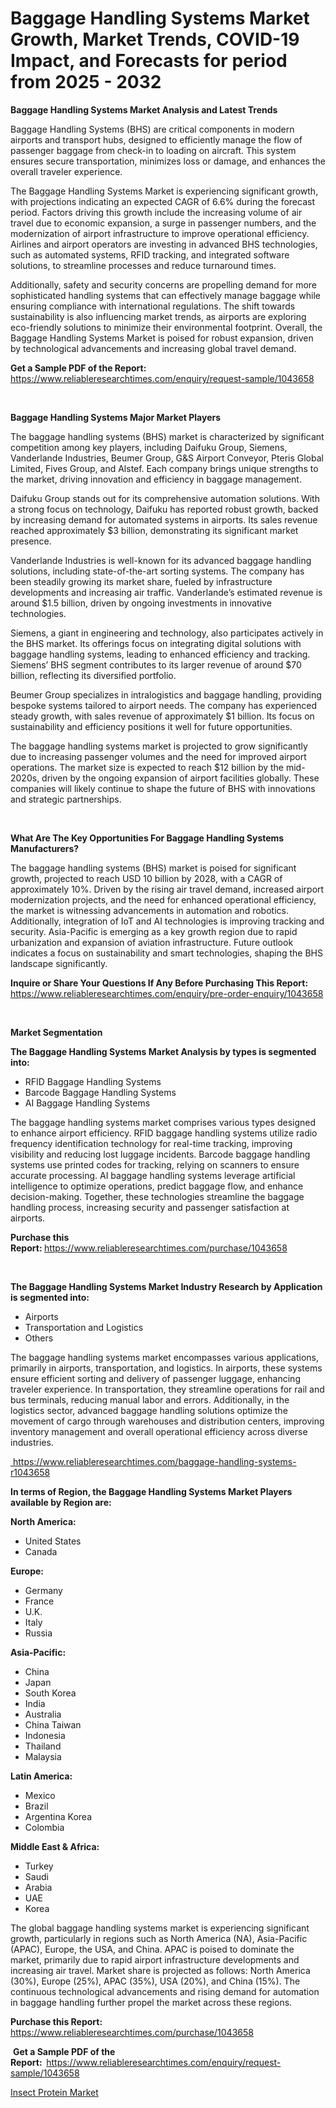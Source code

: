 <p><h1>Baggage Handling Systems Market Growth, Market Trends, COVID-19 Impact, and Forecasts for period from 2025 - 2032</h1></p><p><strong>Baggage Handling Systems Market Analysis and Latest Trends</strong></p>
<p><p>Baggage Handling Systems (BHS) are critical components in modern airports and transport hubs, designed to efficiently manage the flow of passenger baggage from check-in to loading on aircraft. This system ensures secure transportation, minimizes loss or damage, and enhances the overall traveler experience.</p><p>The Baggage Handling Systems Market is experiencing significant growth, with projections indicating an expected CAGR of 6.6% during the forecast period. Factors driving this growth include the increasing volume of air travel due to economic expansion, a surge in passenger numbers, and the modernization of airport infrastructure to improve operational efficiency. Airlines and airport operators are investing in advanced BHS technologies, such as automated systems, RFID tracking, and integrated software solutions, to streamline processes and reduce turnaround times.</p><p>Additionally, safety and security concerns are propelling demand for more sophisticated handling systems that can effectively manage baggage while ensuring compliance with international regulations. The shift towards sustainability is also influencing market trends, as airports are exploring eco-friendly solutions to minimize their environmental footprint. Overall, the Baggage Handling Systems Market is poised for robust expansion, driven by technological advancements and increasing global travel demand.</p></p>
<p><strong>Get a Sample PDF of the Report:&nbsp;</strong> <a href="https://www.reliableresearchtimes.com/enquiry/request-sample/1043658?utm_campaign=2033&utm_medium=2&utm_source=Github&utm_content=ia&utm_term=14022025&utm_id=baggage-handling-systems">https://www.reliableresearchtimes.com/enquiry/request-sample/1043658</a></p>
<p>&nbsp;</p>
<p><strong>Baggage Handling Systems Major Market Players</strong></p>
<p><p>The baggage handling systems (BHS) market is characterized by significant competition among key players, including Daifuku Group, Siemens, Vanderlande Industries, Beumer Group, G&S Airport Conveyor, Pteris Global Limited, Fives Group, and Alstef. Each company brings unique strengths to the market, driving innovation and efficiency in baggage management.</p><p>Daifuku Group stands out for its comprehensive automation solutions. With a strong focus on technology, Daifuku has reported robust growth, backed by increasing demand for automated systems in airports. Its sales revenue reached approximately $3 billion, demonstrating its significant market presence.</p><p>Vanderlande Industries is well-known for its advanced baggage handling solutions, including state-of-the-art sorting systems. The company has been steadily growing its market share, fueled by infrastructure developments and increasing air traffic. Vanderlande’s estimated revenue is around $1.5 billion, driven by ongoing investments in innovative technologies.</p><p>Siemens, a giant in engineering and technology, also participates actively in the BHS market. Its offerings focus on integrating digital solutions with baggage handling systems, leading to enhanced efficiency and tracking. Siemens’ BHS segment contributes to its larger revenue of around $70 billion, reflecting its diversified portfolio.</p><p>Beumer Group specializes in intralogistics and baggage handling, providing bespoke systems tailored to airport needs. The company has experienced steady growth, with sales revenue of approximately $1 billion. Its focus on sustainability and efficiency positions it well for future opportunities.</p><p>The baggage handling systems market is projected to grow significantly due to increasing passenger volumes and the need for improved airport operations. The market size is expected to reach $12 billion by the mid-2020s, driven by the ongoing expansion of airport facilities globally. These companies will likely continue to shape the future of BHS with innovations and strategic partnerships.</p></p>
<p>&nbsp;</p>
<p><strong>What Are The Key Opportunities For Baggage Handling Systems Manufacturers?</strong></p>
<p><p>The baggage handling systems (BHS) market is poised for significant growth, projected to reach USD 10 billion by 2028, with a CAGR of approximately 10%. Driven by the rising air travel demand, increased airport modernization projects, and the need for enhanced operational efficiency, the market is witnessing advancements in automation and robotics. Additionally, integration of IoT and AI technologies is improving tracking and security. Asia-Pacific is emerging as a key growth region due to rapid urbanization and expansion of aviation infrastructure. Future outlook indicates a focus on sustainability and smart technologies, shaping the BHS landscape significantly.</p></p>
<p><strong>Inquire or Share Your Questions If Any Before Purchasing This Report:</strong> <a href="https://www.reliableresearchtimes.com/enquiry/pre-order-enquiry/1043658?utm_campaign=2033&utm_medium=2&utm_source=Github&utm_content=ia&utm_term=14022025&utm_id=baggage-handling-systems">https://www.reliableresearchtimes.com/enquiry/pre-order-enquiry/1043658</a></p>
<p>&nbsp;</p>
<p><strong>Market Segmentation</strong></p>
<p><strong>The Baggage Handling Systems Market Analysis by types is segmented into:</strong></p>
<p><ul><li>RFID Baggage Handling Systems</li><li>Barcode Baggage Handling Systems</li><li>AI Baggage Handling Systems</li></ul></p>
<p><p>The baggage handling systems market comprises various types designed to enhance airport efficiency. RFID baggage handling systems utilize radio frequency identification technology for real-time tracking, improving visibility and reducing lost luggage incidents. Barcode baggage handling systems use printed codes for tracking, relying on scanners to ensure accurate processing. AI baggage handling systems leverage artificial intelligence to optimize operations, predict baggage flow, and enhance decision-making. Together, these technologies streamline the baggage handling process, increasing security and passenger satisfaction at airports.</p></p>
<p><strong>Purchase this Report:&nbsp;</strong><a href="https://www.reliableresearchtimes.com/purchase/1043658?utm_campaign=2033&utm_medium=2&utm_source=Github&utm_content=ia&utm_term=14022025&utm_id=baggage-handling-systems">https://www.reliableresearchtimes.com/purchase/1043658</a></p>
<p>&nbsp;</p>
<p><strong>The Baggage Handling Systems Market Industry Research by Application is segmented into:</strong></p>
<p><ul><li>Airports</li><li>Transportation and Logistics</li><li>Others</li></ul></p>
<p><p>The baggage handling systems market encompasses various applications, primarily in airports, transportation, and logistics. In airports, these systems ensure efficient sorting and delivery of passenger luggage, enhancing traveler experience. In transportation, they streamline operations for rail and bus terminals, reducing manual labor and errors. Additionally, in the logistics sector, advanced baggage handling solutions optimize the movement of cargo through warehouses and distribution centers, improving inventory management and overall operational efficiency across diverse industries.</p></p>
<p><a href="https://www.reliableresearchtimes.com/baggage-handling-systems-r1043658?utm_campaign=2033&utm_medium=2&utm_source=Github&utm_content=ia&utm_term=14022025&utm_id=baggage-handling-systems">&nbsp;https://www.reliableresearchtimes.com/baggage-handling-systems-r1043658</a></p>
<p><strong>In terms of Region, the Baggage Handling Systems Market Players available by Region are:</strong></p>
<p>
    <p> <strong> North America: </strong>
        <ul>
            <li>United States</li>
            <li>Canada</li>
        </ul>
        </p> 
    <p> <strong> Europe: </strong>
        <ul>
            <li>Germany</li>
            <li>France</li>
            <li>U.K.</li>
            <li>Italy</li>
            <li>Russia</li>
        </ul>
        </p> 
    <p> <strong> Asia-Pacific: </strong>
        <ul>
            <li>China</li>
            <li>Japan</li>
            <li>South Korea</li>
            <li>India</li>
            <li>Australia</li>
            <li>China Taiwan</li>
            <li>Indonesia</li>
            <li>Thailand</li>
            <li>Malaysia</li>
        </ul>
        </p> 
    <p> <strong> Latin America: </strong>
        <ul>
            <li>Mexico</li>
            <li>Brazil</li>
            <li>Argentina Korea</li>
            <li>Colombia</li>
        </ul>
        </p> 
    <p> <strong> Middle East & Africa: </strong>
        <ul>
            <li>Turkey</li>
            <li>Saudi</li>
            <li>Arabia</li>
            <li>UAE</li>
            <li>Korea</li>
        </ul>
    </p>
    </p>
<p><p>The global baggage handling systems market is experiencing significant growth, particularly in regions such as North America (NA), Asia-Pacific (APAC), Europe, the USA, and China. APAC is poised to dominate the market, primarily due to rapid airport infrastructure developments and increasing air travel. Market share is projected as follows: North America (30%), Europe (25%), APAC (35%), USA (20%), and China (15%). The continuous technological advancements and rising demand for automation in baggage handling further propel the market across these regions.</p></p>
<p><strong>Purchase this Report: </strong><a href="https://www.reliableresearchtimes.com/purchase/1043658?utm_campaign=2033&utm_medium=2&utm_source=Github&utm_content=ia&utm_term=14022025&utm_id=baggage-handling-systems">https://www.reliableresearchtimes.com/purchase/1043658</a></p>
<p>&nbsp;<strong>Get a Sample PDF of the Report:&nbsp;&nbsp;</strong><a href="https://www.reliableresearchtimes.com/enquiry/request-sample/1043658?utm_campaign=2033&utm_medium=2&utm_source=Github&utm_content=ia&utm_term=14022025&utm_id=baggage-handling-systems">https://www.reliableresearchtimes.com/enquiry/request-sample/1043658</a></p>
<p><strong></strong></p>
<p><p><a href="https://github.com/ygfu6u/Market-Research-Report-List-1/blob/main/insect-protein-market.md?utm_campaign=2033&utm_medium=2&utm_source=Github&utm_content=ia&utm_term=14022025&utm_id=baggage-handling-systems">Insect Protein Market</a></p></p>